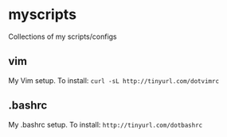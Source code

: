 # myscripts
Collections of my scripts/configs

## vim
My Vim setup. To install: `curl -sL http://tinyurl.com/dotvimrc`

## .bashrc
My .bashrc setup. To install: `http://tinyurl.com/dotbashrc`
